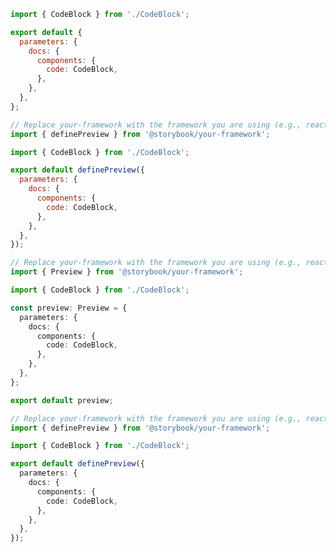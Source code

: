 <!-- TODO: Vet this example against CSF Factory API -->

```js filename=".storybook/preview.js" renderer="common" language="js" tabTitle="CSF 3"
import { CodeBlock } from './CodeBlock';

export default {
  parameters: {
    docs: {
      components: {
        code: CodeBlock,
      },
    },
  },
};
```

```js filename=".storybook/preview.js" renderer="react" language="js" tabTitle="CSF Factory 🧪"
// Replace your-framework with the framework you are using (e.g., react-vite, nextjs, experimental-nextjs-vite)
import { definePreview } from '@storybook/your-framework';

import { CodeBlock } from './CodeBlock';

export default definePreview({
  parameters: {
    docs: {
      components: {
        code: CodeBlock,
      },
    },
  },
});
```

```ts filename=".storybook/preview.ts" renderer="common" language="ts" tabTitle="CSF 3"
// Replace your-framework with the framework you are using (e.g., react, vue3)
import { Preview } from '@storybook/your-framework';

import { CodeBlock } from './CodeBlock';

const preview: Preview = {
  parameters: {
    docs: {
      components: {
        code: CodeBlock,
      },
    },
  },
};

export default preview;
```

```ts filename=".storybook/preview.ts" renderer="react" language="ts" tabTitle="CSF Factory 🧪"
// Replace your-framework with the framework you are using (e.g., react-vite, nextjs, experimental-nextjs-vite)
import { definePreview } from '@storybook/your-framework';

import { CodeBlock } from './CodeBlock';

export default definePreview({
  parameters: {
    docs: {
      components: {
        code: CodeBlock,
      },
    },
  },
});
```

